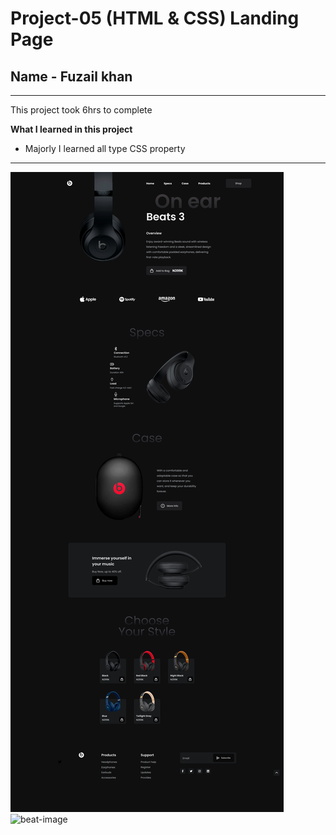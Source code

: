 # Project-05 (HTML & CSS) Landing Page

## Name - Fuzail khan

---

This project took 6hrs to complete

**What I learned in this project**

- Majorly I learned all type CSS property

---
![Project 05](./Main%20Landing%20page.png)
![beat-image](https://user-images.githubusercontent.com/112545072/210030078-ea1c436b-c58c-4ccd-a387-d4521c3f3200.png)
